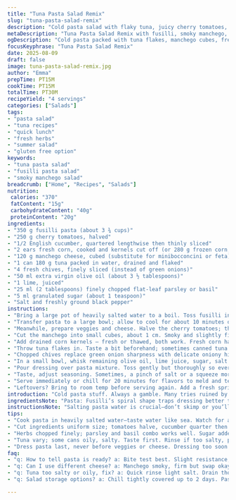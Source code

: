```yaml
---
title: "Tuna Pasta Salad Remix"
slug: "tuna-pasta-salad-remix"
description: "Cold pasta salad with flaky tuna, juicy cherry tomatoes, fresh corn, and crisp cucumber. Tossed with a zesty lime-herb dressing and a touch of sweetness. Uses fusilli and minibocconcinis but swaps feta for smoky manchego, and green onions for fresh chives. Ready in under 35 minutes. Light, bright, with texture contrast and layers of flavor. Great for lunches or casual dinners. No eggs or nuts. Simple pantry staples with a twist. Vibrant colors, chewy pasta, creamy cheese, and bursts of acidity balance the richness. Refreshing but filling, with a hint of smoky depth for a grown-up touch."
metaDescription: "Tuna Pasta Salad Remix with fusilli, smoky manchego, fresh corn, and lime-herb dressing. Bright, textured, ready fast, no eggs or nuts, loads of fresh flavor."
ogDescription: "Cold pasta packed with tuna flakes, manchego cubes, fresh corn crunch, lime-herb zing. Quick prep, layered flavors, chew and burst in every bite."
focusKeyphrase: "Tuna Pasta Salad Remix"
date: 2025-08-09
draft: false
image: tuna-pasta-salad-remix.jpg
author: "Emma"
prepTime: PT15M
cookTime: PT15M
totalTime: PT30M
recipeYield: "4 servings"
categories: ["Salads"]
tags:
- "pasta salad"
- "tuna recipes"
- "quick lunch"
- "fresh herbs"
- "summer salad"
- "gluten free option"
keywords:
- "tuna pasta salad"
- "fusilli pasta salad"
- "smoky manchego salad"
breadcrumb: ["Home", "Recipes", "Salads"]
nutrition: 
 calories: "370"
 fatContent: "15g"
 carbohydrateContent: "40g"
 proteinContent: "20g"
ingredients:
- "350 g fusilli pasta (about 3 ¾ cups)"
- "250 g cherry tomatoes, halved"
- "1/2 English cucumber, quartered lengthwise then thinly sliced"
- "2 ears fresh corn, cooked and kernels cut off (or 280 g frozen corn, blanched)"
- "120 g manchego cheese, cubed (substitute for minibocconcini or feta)"
- "1 can 180 g tuna packed in water, drained and flaked"
- "4 fresh chives, finely sliced (instead of green onions)"
- "50 ml extra virgin olive oil (about 3 ½ tablespoons)"
- "1 lime, juiced"
- "25 ml (2 tablespoons) finely chopped flat-leaf parsley or basil"
- "5 ml granulated sugar (about 1 teaspoon)"
- "Salt and freshly ground black pepper"
instructions:
- "Bring a large pot of heavily salted water to a boil. Toss fusilli in. Watch carefully; as soon as al dente - firm to bite but cooked through - lift a piece. It should have a slight resistance, not crunch. Drain immediately, shake well to remove excess water, drizzle with 1 tablespoon olive oil to prevent stickiness, toss gently."
- "Transfer pasta to a large bowl; allow to cool for about 10 minutes or until just warm. Don’t rush with fridge now; warm pasta absorbs flavor better."
- "Meanwhile, prepare veggies and cheese. Halve the cherry tomatoes; they’ll burst with bright juice when bitten. Seeded cucumber slices add crunch and freshness, balancing creamy cheese and tuna’s flakiness."
- "Cut the manchego into small cubes, about 1 cm. Smoky and slightly firm texture gives a different twist to usual soft cheese options. Optional: if manchego is too strong, reduce quantity or swap half with mozzarella."
- "Add drained corn kernels — fresh or thawed, both work. Fresh corn has more bite and natural sweetness. Frozen sometimes softer but no less tasty if blanched quickly."
- "Throw tuna flakes in. Taste a bit beforehand; sometimes canned tuna can be salty or bland – rinse if too salty, drain thoroughly if oily."
- "Chopped chives replace green onion sharpness with delicate oniony hints. Mix herbs with sugar first to mellow acidity later."
- "In a small bowl, whisk remaining olive oil, lime juice, sugar, salt and pepper until emulsified. The sugar cuts acidity, smooths lime’s edge without masking freshness."
- "Pour dressing over pasta mixture. Toss gently but thoroughly so every piece is coated. Watch for color changes — bright reds, shiny olive oil sheen on pasta, fragrant lime-herb aroma and soft hum of mingling flavors."
- "Taste, adjust seasoning. Sometimes, a pinch of salt or a squeeze more lime brings dish alive. If too dry, add splash of olive oil; if bland, more herbs."
- "Serve immediately or chill for 20 minutes for flavors to meld and textures to firm slightly. Avoid overchilling — pasta gets stiff, herbs dull, cheese hardens."
- "Leftovers? Bring to room temp before serving again. Add a fresh sprinkle of herbs or a quick drizzle of olive oil to revive sparkle."
introduction: "Cold pasta stuff. Always a gamble. Many tries ruined by gluey lumps or boring blandness. Tuna often overmixed, turns into mush. Good corn can change everything, that crunchy pop cuts richness. Switched feta for manchego once — intense but subtle smoky tang added, unexpected hit on taste buds. Herbs finely minced so every bite has bite. Lime juice? Better than lemon here — cleaner, sharper edge without sour punch. Sugar? Don’t freak. It softens the lime’s harshness just right. Chives in place of green onion — softer, less punch, layers flavor gently. Result? Salad with contrasting textures, fresh and satisfying. Takes less than 35 minutes if you keep pace and watch visual cues. Lunch, dinner, whatever. Makes you want to dig in again."
ingredientsNote: "Pasta: Fusilli’s spiral shape traps dressing better than smooth types. Cook pasta in very well salted water—should taste like the sea. Drain promptly once al dente; overheated pasta turns mushy and loses its spring. Corn: Oven roast for smoky flavor if fresh—skip blanching when doing this. Frozen corn is a good backup; always blanch quickly to revive sweetness and crunch. Cheese swap: Manchego instead of bocconcini or feta adds unexpected depth; avoid if allergic or prefer milder cheese—mozzarella works well. Tuna: Use good-quality canned tuna in water, drained well. If oily or salty, quick rinse and dry with paper towel. Green components: Chives provide subtler onion flavor than green onions, leaves less overpowering. Herbs: Using a mix of parsley and basil adds freshness and complexity. Sugar helps balance lime acidity without making it taste sweet. Olive oil must be good quality. Lime juice fresh-squeezed or bottled; avoid preservatives that alter flavor."
instructionsNote: "Salting pasta water is crucial—don’t skimp or you’ll get flat noodles and bland salad. Check pasta early by tasting. Look for firmness with no chalky center; timing depends on your stove. Once pasta drained, toss immediately with oil to keep from sticking—no clumps or glue here. Let cool slightly; warm pasta absorbs flavor better than cold pasta freshly drained from boil. When cutting vegetables, keep sizes consistent for uniform bite and visual appeal. Add ingredients in layers: pasta first to base flavors, then veggies and cheese, finally tuna and herbs to avoid breaking flakes. Dress at end—dressing pasta too early softens pasta’s texture and muddles flavors. Toss gently to preserve tuna shape; rough stirring makes salad mushy. Taste often, adjust acidity and salt. Let salad rest for 20 minutes if you can for flavors to marry, but short rest only to avoid soggy pasta and wilted herbs. When serving leftovers, bring salad to room temp, add fresh herb sprinkle to revive vibrancy."
tips:
- "Cook pasta in heavily salted water—taste water like sea. Watch for al dente; slight resistance under teeth. Drain immediately. Toss with olive oil right away to stop stickiness, no clumps. Don’t rinse pasta or cool too fast. Warm pasta soaks up dressing more, layering flavors better than chilled straight from boil."
- "Cut ingredients uniform size; tomatoes halve, cucumber quarter then slice thin. Cubes of manchego about 1 cm. Consistent bite means texture holds across salad; crunchy cucumber pops against soft cheese and flaked tuna. Fresh corn better if roasted, no blanch; frozen is fine but blanch fast or lose crunch."
- "Herbs chopped finely; parsley and basil combo works well. Sugar added to dressing softens lime’s sharp zing, stops bite being acidic punch but not sweet. Chives swap for green onions—less aggressive, softer onion notes that don’t dominate. Toss herbs with sugar first before adding liquids helps mellow acidity gradually."
- "Tuna vary; some cans oily, salty. Taste first. Rinse if too salty, pat dry with paper towel. Add last to preserve flake shapes, gentle folding to avoid mushy salad. Over stirring kills texture; keep tuna chunks intact for freshness in every forkful."
- "Dress pasta last, never before veggies or cheese. Dressing too soon softens pasta, blunts crispness. Toss gently but thoroughly—look for color shift; pasta sheen from olive oil, olive green flecks of herbs, vibrant tomato reds. Rest salad 15-20 mins if time; flavors marry but avoid overchill or herbs dull cheese turns tough."
faq:
- "q: How to tell pasta is ready? a: Bite test best. Slight resistance, no chalky center. Watch time but stove varies. Taste often early. Draining fast prevents mush. Toss in oil right away stops stick glue. No rinse unless salad waits long."
- "q: Can I use different cheese? a: Manchego smoky, firm but swap okay. Mozzarella softer, less punch, milder flavor. Feta sharp but crumbly changes texture. Watch for allergies. Cheese affects salad feel—firmer means better hold but adjust quantity if strong."
- "q: Tuna too salty or oily, fix? a: Quick rinse light salt. Drain thoroughly, pat dry. Avoid oily fish types. If flavors weak, add little lemon or more herbs to brighten. Remember fish flakes break easy—stir gently. Tuna quality impacts final taste heavily."
- "q: Salad storage options? a: Chill tightly covered up to 2 days. Pasta stiffs, herbs lose brightness after long fridge. Bring to room temp before serving; add fresh herbs or drizzle olive oil if dry. Avoid freeze—texture wrecked. Leftover revive with squeeze lime, fresh herbs."

---
```

